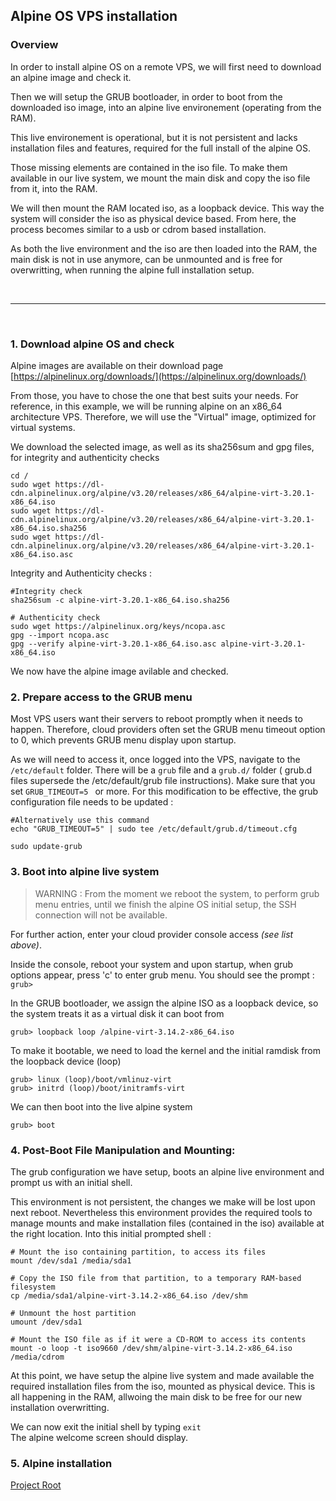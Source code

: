 ## Alpine OS VPS installation

### Overview

In order to install alpine OS on a remote VPS, we will first need to download an alpine image and check it.

Then we will setup the GRUB bootloader, in order to boot from the downloaded iso image, into an alpine live environement (operating from the RAM).<br>


This live environement is operational, but it is not persistent and lacks installation files and features, required for the full install of the alpine OS.

Those missing elements are contained in the iso file. To make them available in our live system, we mount the main disk and copy the iso file from it, into the RAM.

We will then mount the RAM located iso, as a loopback device. This way the system will consider the iso as physical device based.
From here, the process becomes similar to a usb or cdrom based installation.

As both the live environment and the iso are then loaded into the RAM, the main disk is not in use anymore, can be unmounted and is free for overwritting, when running the alpine full installation setup. 

<br>

<hr>

<br>

### 1. Download alpine OS  and check

Alpine images are available on their download page [https://alpinelinux.org/downloads/](https://alpinelinux.org/downloads/)

From those, you have to chose the one that best suits your needs. For reference, in this example, we will be running alpine on an x86_64 architecture VPS. Therefore, we will use the "Virtual" image, optimized for virtual systems.  

We download the selected image, as well as its sha256sum and gpg files, for integrity and authenticity checks



```
cd /
sudo wget https://dl-cdn.alpinelinux.org/alpine/v3.20/releases/x86_64/alpine-virt-3.20.1-x86_64.iso 
sudo wget https://dl-cdn.alpinelinux.org/alpine/v3.20/releases/x86_64/alpine-virt-3.20.1-x86_64.iso.sha256 
sudo wget https://dl-cdn.alpinelinux.org/alpine/v3.20/releases/x86_64/alpine-virt-3.20.1-x86_64.iso.asc
```

Integrity and Authenticity checks :

```
#Integrity check 
sha256sum -c alpine-virt-3.20.1-x86_64.iso.sha256

# Authenticity check
sudo wget https://alpinelinux.org/keys/ncopa.asc
gpg --import ncopa.asc 
gpg --verify alpine-virt-3.20.1-x86_64.iso.asc alpine-virt-3.20.1-x86_64.iso
```
We now have the alpine image avilable and checked.

### 2. Prepare access to the GRUB menu 

Most VPS users want their servers to reboot promptly when it needs to happen. Therefore, cloud providers often set the GRUB menu timeout option to 0, which prevents GRUB menu display upon startup.

As we will need to access it, once logged into the VPS, navigate to the `/etc/default` folder.
There will be a `grub` file and a `grub.d/` folder ( grub.d files supersede the /etc/default/grub file instructions). Make sure that you set ```GRUB_TIMEOUT=5 ``` or more.
For this modification to be effective, the grub configuration file needs to be updated :

```
#Alternatively use this command
echo "GRUB_TIMEOUT=5" | sudo tee /etc/default/grub.d/timeout.cfg

sudo update-grub
```


### 3. Boot into alpine live system

>WARNING :
From the moment we reboot the system, to perform grub menu entries, until we finish the alpine OS initial setup, the SSH connection will not be available.
>

For further action, enter your cloud provider console access *(see list above)*.

Inside the console, reboot your system and upon startup, when grub options appear, press 'c' to enter grub menu.
You should see the prompt :\
`grub>`

In the GRUB bootloader, we assign the alpine ISO as a loopback device, so the system treats it as a virtual disk it can boot from

```grub> loopback loop /alpine-virt-3.14.2-x86_64.iso```

To make it bootable, we need to load the kernel and the initial ramdisk from the loopback device (loop)

```
grub> linux (loop)/boot/vmlinuz-virt
grub> initrd (loop)/boot/initramfs-virt
```

We can then boot into the live alpine system

`grub> boot`


### 4. Post-Boot File Manipulation and Mounting:

The grub configuration we have setup, boots an alpine live environment and prompt us with an initial shell. 

This environment is not persistent, the changes we make will be lost upon next reboot.
Nevertheless this environment provides the required tools to manage mounts and make installation files (contained in the iso) available at the right location.
Into this initial prompted shell :

```
# Mount the iso containing partition, to access its files
mount /dev/sda1 /media/sda1

# Copy the ISO file from that partition, to a temporary RAM-based filesystem
cp /media/sda1/alpine-virt-3.14.2-x86_64.iso /dev/shm

# Unmount the host partition
umount /dev/sda1

# Mount the ISO file as if it were a CD-ROM to access its contents
mount -o loop -t iso9660 /dev/shm/alpine-virt-3.14.2-x86_64.iso /media/cdrom
```

At this point, we have setup the alpine live system and made available the required installation files from the iso, mounted as physical device. This is all happening in the RAM, allwoing the main disk to be free for our new installation overwritting.

We can now exit the initial shell by typing `exit`\
The alpine welcome screen should display.

### 5. Alpine installation




[Project Root](../README.md)